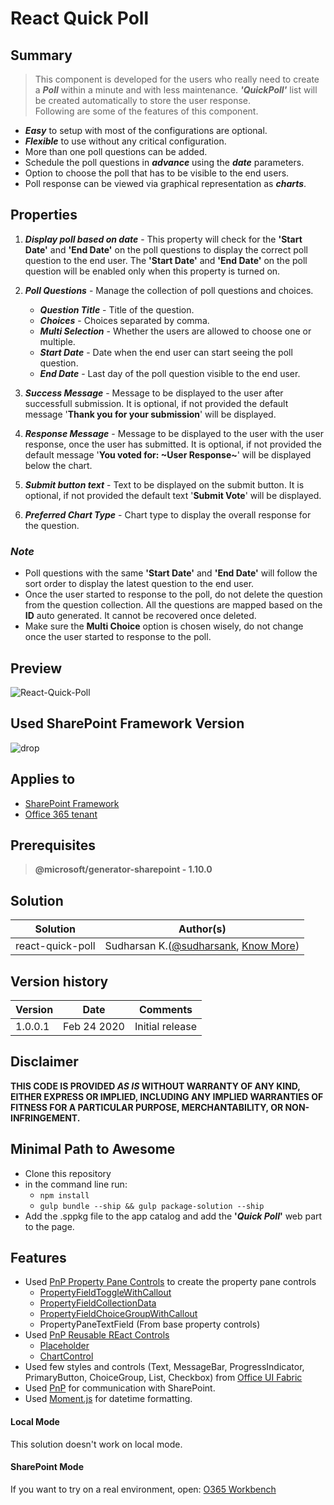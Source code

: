 # React Quick Poll

## Summary
> This component is developed for the users who really need to create a **_Poll_** within a minute and with less maintenance. **_'QuickPoll'_** list will be created automatically to store the user response.  
> Following are some of the features of this component.
* **_Easy_** to setup with most of the configurations are optional.
* **_Flexible_** to use without any critical configuration.
* More than one poll questions can be added.
* Schedule the poll questions in **_advance_** using the **_date_** parameters.
* Option to choose the poll that has to be visible to the end users.
* Poll response can be viewed via graphical representation as **_charts_**.

## Properties

1. **_Display poll based on date_** - This property will check for the **'Start Date'** and **'End Date'** on the poll questions to display the correct poll question to the end user. The **'Start Date'** and **'End Date'** on the poll question will be enabled only when this property is turned on.

2. **_Poll Questions_** - Manage the collection of poll questions and choices.
    
    * **_Question Title_** - Title of the question.
    * **_Choices_** - Choices separated by comma.
    * **_Multi Selection_** - Whether the users are allowed to choose one or multiple.
    * **_Start Date_** - Date when the end user can start seeing the poll question.
    * **_End Date_** - Last day of the poll question visible to the end user.

3. **_Success Message_** - Message to be displayed to the user after successfull submission. It is optional, if not provided the default message '**Thank you for your submission**' will be displayed.

4. **_Response Message_** - Message to be displayed to the user with the user response, once the user has submitted. It is optional, if not provided the default message '**You voted for: ~User Response~**' will be displayed below the chart.

5. **_Submit button text_** - Text to be displayed on the submit button. It is optional, if not provided the default text '**Submit Vote**' will be displayed.

6. **_Preferred Chart Type_** - Chart type to display the overall response for the question.

### _Note_
* Poll questions with the same **'Start Date'** and **'End Date'** will follow the sort order to display the latest question to the end user.
* Once the user started to response to the poll, do not delete the question from the question collection. All the questions are mapped based on the **ID** auto generated. It cannot be recovered once deleted.
* Make sure the **Multi Choice** option is chosen wisely, do not change once the user started to response to the poll.

## Preview
![React-Quick-Poll](./assets/react-quick-poll.gif)

## Used SharePoint Framework Version 
![drop](https://img.shields.io/badge/version-GA-green.svg)

## Applies to

* [SharePoint Framework](https:/dev.office.com/sharepoint)
* [Office 365 tenant](https://dev.office.com/sharepoint/docs/spfx/set-up-your-development-environment)

## Prerequisites
 
> **@microsoft/generator-sharepoint - 1.10.0**

## Solution

Solution|Author(s)
--------|---------
react-quick-poll | Sudharsan K.([@sudharsank](https://twitter.com/sudharsank), [Know More](http://windowssharepointserver.blogspot.com/))

## Version history

Version|Date|Comments
-------|----|--------
1.0.0.1|Feb 24 2020|Initial release

## Disclaimer
**THIS CODE IS PROVIDED *AS IS* WITHOUT WARRANTY OF ANY KIND, EITHER EXPRESS OR IMPLIED, INCLUDING ANY IMPLIED WARRANTIES OF FITNESS FOR A PARTICULAR PURPOSE, MERCHANTABILITY, OR NON-INFRINGEMENT.**

## Minimal Path to Awesome

- Clone this repository
- in the command line run:
  - `npm install`
  - `gulp bundle --ship && gulp package-solution --ship`
- Add the .sppkg file to the app catalog and add the **'_Quick Poll_'** web part to the page.

## Features
- Used [PnP Property Pane Controls](https://sharepoint.github.io/sp-dev-fx-property-controls/) to create the property pane controls
    * [PropertyFieldToggleWithCallout](https://sharepoint.github.io/sp-dev-fx-property-controls/controls/PropertyFieldToggleWithCallout/)
    * [PropertyFieldCollectionData](https://sharepoint.github.io/sp-dev-fx-property-controls/controls/PropertyFieldCollectionData/)
    * [PropertyFieldChoiceGroupWithCallout](https://sharepoint.github.io/sp-dev-fx-property-controls/controls/PropertyFieldChoiceGroupWithCallout/)
    * PropertyPaneTextField (From base property controls)
- Used [PnP Reusable REact Controls](https://sharepoint.github.io/sp-dev-fx-controls-react/)
    * [Placeholder](https://sharepoint.github.io/sp-dev-fx-controls-react/controls/Placeholder/)
    * [ChartControl](https://sharepoint.github.io/sp-dev-fx-controls-react/controls/ChartControl/)
- Used few styles and controls (Text, MessageBar, ProgressIndicator, PrimaryButton, ChoiceGroup, List, Checkbox) from [Office UI Fabric](https://developer.microsoft.com/en-us/fabric)
- Used [PnP](https://pnp.github.io/pnpjs/) for communication with SharePoint.
- Used [Moment.js](https://momentjs.com/) for datetime formatting.

#### Local Mode
This solution doesn't work on local mode.

#### SharePoint Mode
If you want to try on a real environment, open:
[O365 Workbench](https://your-domain.sharepoint.com/_layouts/15/workbench.aspx)
